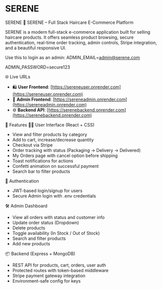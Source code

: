 # SERENE
SERENE 
🧴 SERENE – Full Stack Haircare E-Commerce Platform

SERENE is a modern full-stack e-commerce application built for selling haircare products. It offers seamless product browsing, secure authentication, real-time order tracking, admin controls, Stripe integration, and a beautiful responsive UI.

Use this to login as an admin:
ADMIN_EMAIL=admin@serene.com

ADMIN_PASSWORD=secure123


🌐 Live URLs

- 🛍️ **User Frontend**: [https://sereneuser.onrender.com](https://sereneuser.onrender.com)
- 🔐 **Admin Frontend**: [https://sereneadmin.onrender.com](https://sereneadmin.onrender.com)
- ⚙️ **Backend API**: [https://serenebackend.onrender.com](https://serenebackend.onrender.com)

🚀 Features
👩‍💼 User Interface (React + CSS)
- View and filter products by category
- Add to cart, increase/decrease quantity
- Checkout via Stripe
- Order tracking with status (Packaging → Delivery → Delivered)
- My Orders page with cancel option before shipping
- Toast notifications for actions
- Confetti animation on successful payment
- Search bar to filter products

🔐 Authentication
- JWT-based login/signup for users
- Secure Admin login with .env credentials

🛠️ Admin Dashboard
- View all orders with status and customer info
- Update order status (Dropdown)
- Delete products
- Toggle availability (In Stock / Out of Stock)
- Search and filter products
- Add new products

📦 Backend (Express + MongoDB)
- REST API for products, cart, orders, user auth
- Protected routes with token-based middleware
- Stripe payment gateway integration
- Environment-safe config for keys



